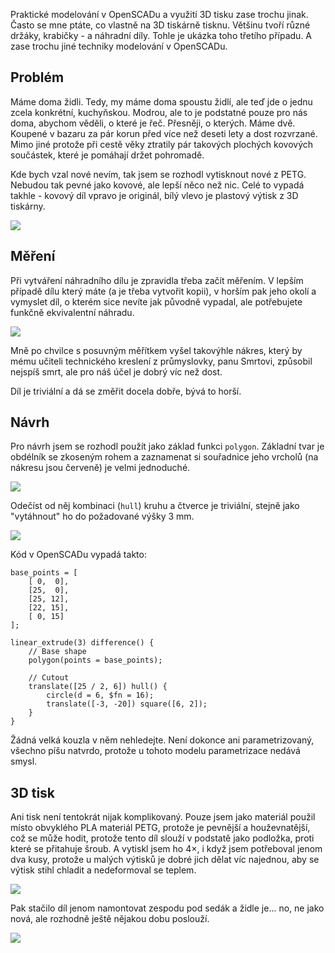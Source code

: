 <!-- dcterms:title = Modrá židle: modelování zase trochu jinak -->
<!-- dcterms:abstract = Praktické modelování v OpenSCADu a využití 3D tisku zase trochu jinak. Často se mne ptáte, co vlastně na 3D tiskárně tisknu. Většinu tvoří různé držáky, krabičky - a náhradní díly. Tohle je ukázka toho třetího případu. A zase trochu jiné techniky modelování v OpenSCADu. -->
<!-- dcterms:creator = Michal Altair Valášek -->
<!-- x4w:coverUrl = /cover-pictures/20200406-modra-zidle.jpg -->
<!-- x4w:pictureUrl = /perex-pictures/20200406-modra-zidle.jpg -->
<!-- x4w:pictureWidth = 150 -->
<!-- x4w:pictureHeight = 150 -->
<!-- x4w:category = 3D tisk -->
<!-- dcterms:date = 2020-04-06 -->

Praktické modelování v OpenSCADu a využití 3D tisku zase trochu jinak. Často se mne ptáte, co vlastně na 3D tiskárně tisknu. Většinu tvoří různé držáky, krabičky - a náhradní díly. Tohle je ukázka toho třetího případu. A zase trochu jiné techniky modelování v OpenSCADu.

## Problém

Máme doma židli. Tedy, my máme doma spoustu židlí, ale teď jde o jednu zcela konkrétní, kuchyňskou. Modrou, ale to je podstatné pouze pro nás doma, abychom věděli, o které je řeč. Přesněji, o kterých. Máme dvě. Koupené v bazaru za pár korun před více než deseti lety a dost rozvrzané. Mimo jiné protože při cestě věky ztratily pár takových plochých kovových součástek, které je pomáhají držet pohromadě.

Kde bych vzal nové nevím, tak jsem se rozhodl vytisknout nové z PETG. Nebudou tak pevné jako kovové, ale lepší něco než nic. Celé to vypadá takhle - kovový díl vpravo je originál, bílý vlevo je plastový výtisk z 3D tiskárny.

![](https://www.cdn.altairis.cz/Blog/2020/20200406-modra-zidle-01.jpg)

## Měření

Při vytváření náhradního dílu je zpravidla třeba začít měřením. V lepším případě dílu který máte (a je třeba vytvořit kopii), v horším pak jeho okolí a vymyslet díl, o kterém sice nevíte jak původně vypadal, ale potřebujete funkčně ekvivalentní náhradu.

![](https://www.cdn.altairis.cz/Blog/2020/20200406-modra-zidle-02.jpg)

Mně po chvilce s posuvným měřítkem vyšel takovýhle nákres, který by mému učiteli technického kreslení z průmyslovky, panu Smrtovi, způsobil nejspíš smrt, ale pro náš účel je dobrý víc než dost. 

Díl je triviální a dá se změřit docela dobře, bývá to horší.

## Návrh

Pro návrh jsem se rozhodl použít jako základ funkci `polygon`. Základní tvar je obdélník se zkoseným rohem a zaznamenat si souřadnice jeho vrcholů (na nákresu jsou červeně) je velmi jednoduché.

![](https://www.cdn.altairis.cz/Blog/2020/20200406-modra-zidle-03.png)

Odečíst od něj kombinaci (`hull`) kruhu a čtverce je triviální, stejně jako "vytáhnout" ho do požadované výšky 3 mm.

![](https://www.cdn.altairis.cz/Blog/2020/20200406-modra-zidle-04.png)

Kód v OpenSCADu vypadá takto:

```scad
base_points = [
    [ 0,  0],
    [25,  0],
    [25, 12],
    [22, 15],
    [ 0, 15]
];

linear_extrude(3) difference() {
    // Base shape
    polygon(points = base_points);
    
    // Cutout
    translate([25 / 2, 6]) hull() {
        circle(d = 6, $fn = 16);
        translate([-3, -20]) square([6, 2]);
    }
}
```

Žádná velká kouzla v něm nehledejte. Není dokonce ani parametrizovaný, všechno píšu natvrdo, protože u tohoto modelu parametrizace nedává smysl.

## 3D tisk

Ani tisk není tentokrát nijak komplikovaný. Pouze jsem jako materiál použil místo obvyklého PLA materiál PETG, protože je pevnější a houževnatější, což se může hodit, protože tento díl slouží v podstatě jako podložka, proti které se přitahuje šroub. A vytiskl jsem ho 4&times;, i když jsem potřeboval jenom dva kusy, protože u malých výtisků je dobré jich dělat víc najednou, aby se výtisk stihl chladit a nedeformoval se teplem.

![](https://www.cdn.altairis.cz/Blog/2020/20200406-modra-zidle-05.jpg)

Pak stačilo díl jenom namontovat zespodu pod sedák a židle je... no, ne jako nová, ale rozhodně ještě nějakou dobu poslouží.

![](https://www.cdn.altairis.cz/Blog/2020/20200406-modra-zidle-06.jpg)